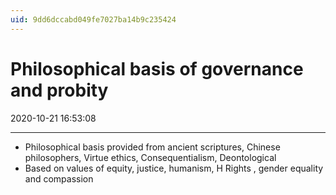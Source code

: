 ```yaml
---
uid: 9dd6dccabd049fe7027ba14b9c235424
---
```


# Philosophical basis of governance and probity
2020-10-21 16:53:08

---


-   Philosophical basis provided from ancient scriptures, Chinese philosophers, Virtue ethics, Consequentialism, Deontological
-   Based on values of equity, justice, humanism, H Rights , gender equality and compassion





